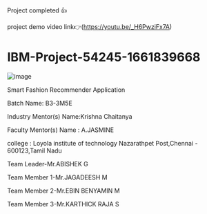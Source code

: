 Project completed 👍

project demo video link👉(https://youtu.be/_H6PwziFx7A)

# IBM-Project-54245-1661839668
![image](https://user-images.githubusercontent.com/91142244/192943967-ec8fdcbf-4c57-4b3c-a00a-dc96412c554e.png)

Smart Fashion Recommender Application

Batch Name: B3-3M5E 

Industry Mentor(s) Name:Krishna Chaitanya

Faculty Mentor(s) Name : A.JASMINE

college : Loyola institute of technology
          Nazarathpet Post,Chennai - 600123,Tamil Nadu
          
          
         
 Team Leader-Mr.ABISHEK G
 
 Team Member 1-Mr.JAGADEESH M
 
 Team Member 2-Mr.EBIN BENYAMIN M
 
 Team Member 3-Mr.KARTHICK RAJA S
 
 
